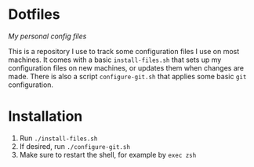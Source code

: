 
# Dotfiles

_My personal config files_

This is a repository I use to track some configuration files I use on most
machines. It comes with a basic `install-files.sh` that sets up my
configuration files on new machines, or updates them when changes are made.
There is also a script `configure-git.sh` that applies some basic `git`
configuration.

# Installation

1. Run `./install-files.sh`
2. If desired, run `./configure-git.sh`
3. Make sure to restart the shell, for example by `exec zsh`

